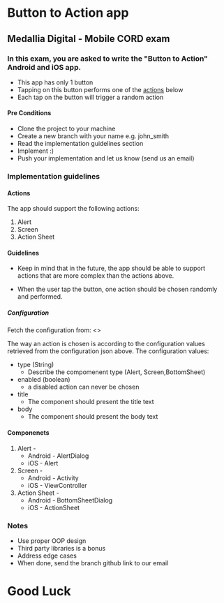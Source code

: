 # Button to Action app
## Medallia Digital - Mobile CORD exam
### In this exam, you are asked to write the "Button to Action" Android and iOS app.

* This app has only 1 button
* Tapping on this button performs one of the [actions](#actions) below
* Each tap on the button will trigger a random action


#### Pre Conditions
* Clone the project to your machine
* Create a new branch with your name e.g. john_smith
* Read the implementation guidelines section
* Implement :)
* Push your implementation and let us know (send us an email)

### Implementation guidelines
#### Actions
The app should support the following actions:
1. Alert
2. Screen
3. Action Sheet

#### Guidelines

* Keep in mind that in the future, the app should be able to support actions that are more complex than the actions above.

- When the user tap the button, one action should be chosen randomly and performed.

##### Configuration 

Fetch the configuration from:
<>

The way an action is chosen is according to the configuration values retrieved from the configuration json above.
The configuration values:

* type (String)
    * Describe the compomenent type (Alert, Screen,BottomSheet)
* enabled (boolean)
    * a disabled action can never be chosen
* title
    * The component should present the title text 
* body
    * The component should present the body text 

#### Componenets 
1. Alert - 
    * Android - AlertDialog 
    * iOS - Alert
2. Screen - 
    * Android - Activity 
    * iOS - ViewController
3. Action Sheet - 
    * Android - BottomSheetDialog
    * iOS - ActionSheet
 

### Notes
* Use proper OOP design
* Third party libraries is a bonus
* Address edge cases
* When done, send the branch github link to our email


# Good Luck